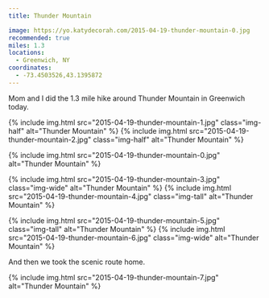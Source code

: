 ```yaml
---
title: Thunder Mountain

image: https://yo.katydecorah.com/2015-04-19-thunder-mountain-0.jpg
recommended: true
miles: 1.3
locations:
  - Greenwich, NY
coordinates:
  - -73.4503526,43.1395872
---
```


Mom and I did the 1.3 mile hike around Thunder Mountain in Greenwich today.

<div class="photos">
{% include img.html src="2015-04-19-thunder-mountain-1.jpg" class="img-half" alt="Thunder Mountain" %}
{% include img.html src="2015-04-19-thunder-mountain-2.jpg" class="img-half" alt="Thunder Mountain" %}

{% include img.html src="2015-04-19-thunder-mountain-0.jpg" alt="Thunder Mountain" %}

{% include img.html src="2015-04-19-thunder-mountain-3.jpg" class="img-wide" alt="Thunder Mountain" %} {% include img.html src="2015-04-19-thunder-mountain-4.jpg" class="img-tall" alt="Thunder Mountain" %}

{% include img.html src="2015-04-19-thunder-mountain-5.jpg" class="img-tall" alt="Thunder Mountain" %} {% include img.html src="2015-04-19-thunder-mountain-6.jpg" class="img-wide" alt="Thunder Mountain" %}

</div>

And then we took the scenic route home.

<div class="photos">
{% include img.html src="2015-04-19-thunder-mountain-7.jpg" alt="Thunder Mountain" %}
</div>
